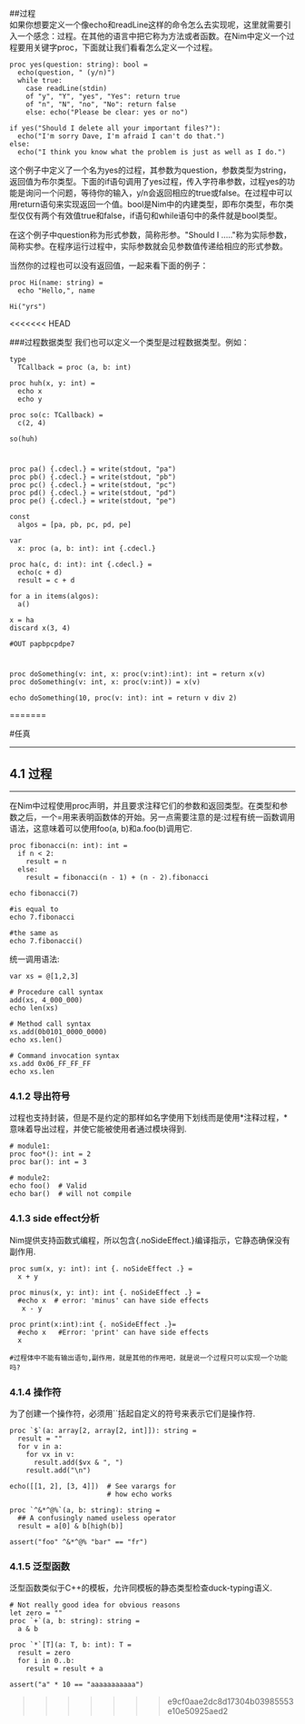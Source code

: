 ##过程   
如果你想要定义一个像echo和readLine这样的命令怎么去实现呢，这里就需要引入一个感念：过程。在其他的语言中把它称为方法或者函数。在Nim中定义一个过程要用关键字proc，下面就让我们看看怎么定义一个过程。

    proc yes(question: string): bool =
      echo(question, " (y/n)")
      while true:
        case readLine(stdin)
        of "y", "Y", "yes", "Yes": return true
        of "n", "N", "no", "No": return false
        else: echo("Please be clear: yes or no")
    
    if yes("Should I delete all your important files?"):
      echo("I'm sorry Dave, I'm afraid I can't do that.")
    else:
      echo("I think you know what the problem is just as well as I do.")

这个例子中定义了一个名为yes的过程，其参数为question，参数类型为string，返回值为布尔类型。下面的if语句调用了yes过程，传入字符串参数，过程yes的功能是询问一个问题，等待你的输入，y/n会返回相应的true或false。在过程中可以用return语句来实现返回一个值。bool是Nim中的内建类型，即布尔类型，布尔类型仅仅有两个有效值true和false，if语句和while语句中的条件就是bool类型。

在这个例子中question称为形式参数，简称形参。"Should I ....."称为实际参数，简称实参。在程序运行过程中，实际参数就会见参数值传递给相应的形式参数。

当然你的过程也可以没有返回值，一起来看下面的例子：

    proc Hi(name: string) = 
      echo "Hello,", name
    
    Hi("yrs")
<<<<<<< HEAD



###过程数据类型
我们也可以定义一个类型是过程数据类型。例如：

    type
      TCallback = proc (a, b: int)
    
    proc huh(x, y: int) =
      echo x
      echo y
    
    proc so(c: TCallback) =
      c(2, 4)
    
    so(huh)

#

    proc pa() {.cdecl.} = write(stdout, "pa")
    proc pb() {.cdecl.} = write(stdout, "pb")
    proc pc() {.cdecl.} = write(stdout, "pc")
    proc pd() {.cdecl.} = write(stdout, "pd")
    proc pe() {.cdecl.} = write(stdout, "pe")
    
    const
      algos = [pa, pb, pc, pd, pe]
    
    var
      x: proc (a, b: int): int {.cdecl.}
    
    proc ha(c, d: int): int {.cdecl.} =
      echo(c + d)
      result = c + d
    
    for a in items(algos):
      a()
    
    x = ha
    discard x(3, 4)
    
    #OUT papbpcpdpe7


#

    proc doSomething(v: int, x: proc(v:int):int): int = return x(v)
    proc doSomething(v: int, x: proc(v:int)) = x(v)
    
    echo doSomething(10, proc(v: int): int = return v div 2)
=======
    
    
    
    
#任真
***
## 4.1 过程
***
在Nim中过程使用proc声明，并且要求注释它们的参数和返回类型。在类型和参数之后，一个=用来表明函数体的开始。另一点需要注意的是:过程有统一函数调用语法，这意味着可以使用foo(a, b)和a.foo(b)调用它.
```
proc fibonacci(n: int): int =
  if n < 2:
    result = n
  else:
    result = fibonacci(n - 1) + (n - 2).fibonacci

echo fibonacci(7)

#is equal to
echo 7.fibonacci

#the same as
echo 7.fibonacci()
```
统一调用语法:
```
var xs = @[1,2,3]

# Procedure call syntax
add(xs, 4_000_000)
echo len(xs)

# Method call syntax
xs.add(0b0101_0000_0000)
echo xs.len()

# Command invocation syntax
xs.add 0x06_FF_FF_FF
echo xs.len
```
### 4.1.2 导出符号
过程也支持封装，但是不是约定的那样如名字使用下划线而是使用*注释过程，*意味着导出过程，并使它能被使用者通过模块得到.
```
# module1:
proc foo*(): int = 2
proc bar(): int = 3

# module2:
echo foo()  # Valid
echo bar()  # will not compile
```
### 4.1.3 side effect分析
Nim提供支持函数式编程，所以包含{.noSideEffect.}编译指示，它静态确保没有副作用.
```
proc sum(x, y: int): int {. noSideEffect .} =
  x + y

proc minus(x, y: int): int {. noSideEffect .} =
  #echo x  # error: 'minus' can have side effects
   x - y

proc print(x:int):int {. noSideEffect .}=
  #echo x   #Error: 'print' can have side effects
  x

#过程体中不能有输出语句,副作用，就是其他的作用吧，就是说一个过程只可以实现一个功能吗?
```
### 4.1.4 操作符
为了创建一个操作符，必须用``括起自定义的符号来表示它们是操作符.
```
proc `$`(a: array[2, array[2, int]]): string =
  result = ""
  for v in a:
    for vx in v:
      result.add($vx & ", ")
    result.add("\n")

echo([[1, 2], [3, 4]])  # See varargs for
                        # how echo works

proc `^&*^@%`(a, b: string): string =
  ## A confusingly named useless operator
  result = a[0] & b[high(b)]

assert("foo" ^&*^@% "bar" == "fr")
```
### 4.1.5 泛型函数
泛型函数类似于C++的模板，允许同模板的静态类型检查duck-typing语义.
```
# Not really good idea for obvious reasons
let zero = ""
proc `+`(a, b: string): string =
  a & b

proc `*`[T](a: T, b: int): T =
  result = zero
  for i in 0..b:
    result = result + a

assert("a" * 10 == "aaaaaaaaaaa")
```
>>>>>>> e9cf0aae2dc8d17304b03985553e10e50925aed2
